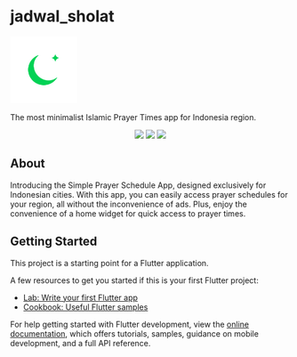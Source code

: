 # jadwal_sholat

<img src="images/icon.png" height="120">

The most minimalist Islamic Prayer Times app for Indonesia region.

<div align="center">
    <img src="https://i.ibb.co/bz9P689/IMG-20240211-225708.png" width="30%" height="auto">
    <img src="https://i.ibb.co/DYffM7g/IMG-20240211-225832.png" width="30%" height="auto">
    <img src="https://i.ibb.co/gvcvDFG/IMG-20240211-225912.png" width="30%" height="auto">
</div>

## About

Introducing the Simple Prayer Schedule App, designed exclusively for Indonesian cities. With this app, you can easily access prayer schedules for your region, all without the inconvenience of ads. Plus, enjoy the convenience of a home widget for quick access to prayer times.

## Getting Started

This project is a starting point for a Flutter application.

A few resources to get you started if this is your first Flutter project:

- [Lab: Write your first Flutter app](https://docs.flutter.dev/get-started/codelab)
- [Cookbook: Useful Flutter samples](https://docs.flutter.dev/cookbook)

For help getting started with Flutter development, view the
[online documentation](https://docs.flutter.dev/), which offers tutorials,
samples, guidance on mobile development, and a full API reference.
